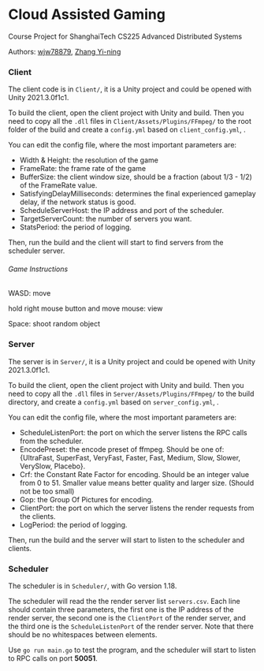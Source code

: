 # Cloud Assisted Gaming
Course Project for ShanghaiTech CS225 Advanced Distributed Systems

Authors: [wjw78879](https://github.com/wjw78879), [Zhang Yi-ning](https://github.com/yining765)

### Client

The client code is in `Client/`, it is a Unity project and could be opened with Unity 2021.3.0f1c1.

To build the client, open the client project with Unity and build. Then you need to copy all the `.dll` files in `Client/Assets/Plugins/FFmpeg/` to the root folder of the build and create a  `config.yml` based on `client_config.yml`, .

You can edit the config file, where the most important parameters are:
-   Width & Height: the resolution of the game
-   FrameRate: the frame rate of the game
-   BufferSize: the client window size, should be a fraction (about 1/3 - 1/2) of the FrameRate value.
-   SatisfyingDelayMilliseconds: determines the final experienced gameplay delay, if the network status is good.
-   ScheduleServerHost: the IP address and port of the scheduler.
-   TargetServerCount: the number of servers you want.
-   StatsPeriod: the period of logging.

Then, run the build and the client will start to find servers from the scheduler server.

###### Game Instructions

WASD: move

hold right mouse button and move mouse: view

Space: shoot random object

### Server

The server is in `Server/`, it is a Unity project and could be opened with Unity 2021.3.0f1c1.

To build the client, open the client project with Unity and build. Then you need to copy all the `.dll` files in `Server/Assets/Plugins/FFmpeg/` to the build directory, and create a `config.yml` based on `server_config.yml`, .

You can edit the config file, where the most important parameters are:
-   ScheduleListenPort: the port on which the server listens the RPC calls from the scheduler.
-   EncodePreset: the encode preset of ffmpeg. Should be one of: {UltraFast, SuperFast, VeryFast, Faster, Fast, Medium, Slow, Slower, VerySlow, Placebo}.
-   Crf: the Constant Rate Factor for encoding. Should be an integer value from 0 to 51. Smaller value means better quality and larger size. (Should not be too small)
-   Gop: the Group Of Pictures for encoding.
-   ClientPort: the port on which the server listens the render requests from the clients.
-   LogPeriod: the period of logging.

Then, run the build and the server will start to listen to the scheduler and clients.

### Scheduler

The scheduler is in `Scheduler/`, with Go version 1.18.

The scheduler will read the the render server list `servers.csv`. Each line should contain three parameters, the first one is the IP address of the render server, the second one is the `ClientPort` of the render server, and the third one is the `ScheduleListenPort` of the render server. Note that there should be no whitespaces between elements.

Use `go run main.go` to test the program, and the scheduler will start to listen to RPC calls on port **50051**.
